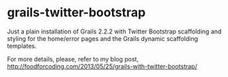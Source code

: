 grails-twitter-bootstrap
========================

Just a plain installation of Grails 2.2.2 with Twitter Bootstrap scaffolding and styling for the home/error pages and the Grails dynamic scaffolding templates.

For more details, please, refer to my blog post, http://foodforcoding.com/2013/05/25/grails-with-twitter-bootstrap/
